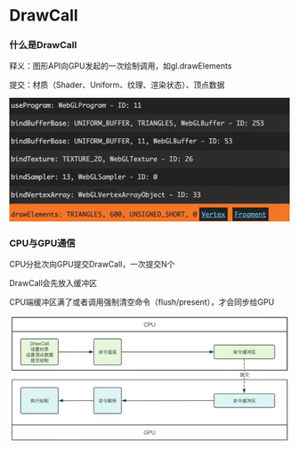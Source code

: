 # DrawCall

### 什么是DrawCall

释义：图形API向GPU发起的一次绘制调用，如gl.drawElements

提交：材质（Shader、Uniform、纹理、渲染状态）、顶点数据

<img src="imagaes/1.png" alt="image1" style="zoom:70%;" />

### CPU与GPU通信

CPU分批次向GPU提交DrawCall，一次提交N个

DrawCall会先放入缓冲区

CPU端缓冲区满了或者调用强制清空命令（flush/present），才会同步给GPU

<img src="imagaes/2.png" alt="image2" style="zoom:70%;" />